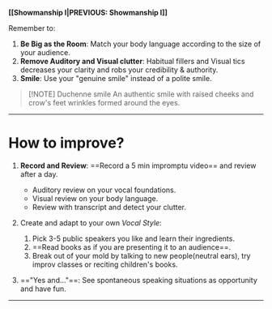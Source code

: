 **[[Showmanship I|PREVIOUS: Showmanship I]]**

Remember to:
1. **Be Big as the Room**: Match your body language according to the size of your audience.
2. **Remove Auditory and Visual clutter**: Habitual fillers and Visual tics decreases your clarity and robs your credibility & authority.
3. **Smile**: Use your "genuine smile" instead of a polite smile. 


> [!NOTE] Duchenne smile
> An authentic smile with raised cheeks and crow's feet wrinkles formed around the eyes.

***
# How to improve?

1. **Record and Review**: ==Record a 5 min impromptu video== and review after a day.
	- Auditory review on your vocal foundations.
	- Visual review on your body language.
	- Review with transcript and detect your clutter.

2. Create and adapt to your own *Vocal Style*: 
	1. Pick 3-5 public speakers you like and learn their ingredients. 
	2. ==Read books as if you are presenting it to an audience==.
	3. Break out of your mold by talking to new people(neutral ears), try improv classes or reciting children's books.
3. =="Yes and..."==: See spontaneous speaking situations as opportunity and have fun.


***
